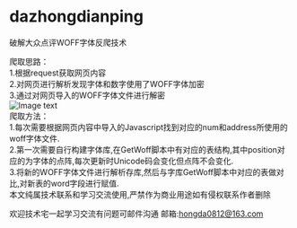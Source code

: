 # dazhongdianping
破解大众点评WOFF字体反爬技术

爬取思路：  
1.根据request获取网页内容  
2.对网页进行解析发现字体和数字使用了WOFF字体加密   
3.通过对网页导入的WOFF字体文件进行解密    
![Image text](https://github.com/wuhongda/dazhongdianping/raw/master/数据截图/程序执行.png)   
爬取方法：    
1.每次需要根据网页内容中导入的Javascript找到对应的num和address所使用的woff字体文件.   
2.第一次需要自行构建字体库,在GetWoff脚本中有对应的表结构,其中position对应的为字体的点阵,每次更新时Unicode码会变化但点阵不会变化.   
3.将新的WOFF字体文件进行解析存库,然后与字库GetWoff脚本中对应的表做对比,对新表的word字段进行赋值.    
本文纯属技术联系和学习交流使用,严禁作为商业用途如有侵权联系作者删除  


欢迎技术宅一起学习交流有问题可邮件沟通
邮箱:hongda0812@163.com

